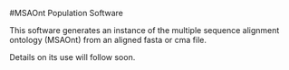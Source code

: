 #MSAOnt Population Software

This software generates an instance of the multiple sequence alignment ontology
(MSAOnt) from an aligned fasta or cma file.

Details on its use will follow soon.
